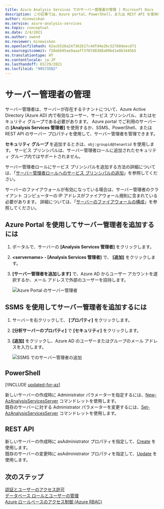 ```yaml
---
title: Azure Analysis Services でのサーバー管理者の管理 | Microsoft Docs
description: この記事では、Azure portal、PowerShell、または REST API を使用し、Azure Analysis Services サーバーのサーバー管理者を管理する方法について説明します。
author: minewiskan
ms.service: azure-analysis-services
ms.topic: conceptual
ms.date: 2/4/2021
ms.author: owend
ms.reviewer: minewiskan
ms.openlocfilehash: 62acb526a247362b17c4dfd4e26c52760deecd71
ms.sourcegitcommit: f28ebb95ae9aaaff3f87d8388a09b41e0b3445b5
ms.translationtype: HT
ms.contentlocale: ja-JP
ms.lasthandoff: 03/29/2021
ms.locfileid: "99573502"
---
```

# <a name="manage-server-administrators"></a>サーバー管理者の管理

サーバー管理者は、サーバーが存在するテナントについて、Azure Active Directory (Azure AD) 内で有効なユーザー、サービス プリンシパル、またはセキュリティ グループである必要があります。 Azure portal でご利用のサーバーの **[Analysis Services 管理者]** を使用するか、SSMS、PowerShell、または REST API のサーバー プロパティを使用して、サーバー管理者を管理できます。 

**セキュリティ グループ** を追加するときは、`obj:groupid@tenantid` を使用します。 サービス プリンシパルは、サーバー管理者ロールに追加されたセキュリティ グループ内ではサポートされません。

サーバー管理者ロールにサービス プリンシパルを追加する方法の詳細については、「[サーバー管理者ロールへのサービス プリンシパルの追加](analysis-services-addservprinc-admins.md)」を参照してください。

サーバーのファイアウォールが有効になっている場合は、サーバー管理者のクライアント コンピューターの IP アドレスがファイアウォール規則に含まれている必要があります。 詳細については、「[サーバーのファイアウォールの構成](analysis-services-qs-firewall.md)」を参照してください。

## <a name="to-add-server-administrators-by-using-azure-portal"></a>Azure Portal を使用してサーバー管理者を追加するには

1. ポータルで、サーバーの **[Analysis Services 管理者]** をクリックします。
2. **\<servername> - [Analysis Services 管理者]** で、 **[追加]** をクリックします。
3. **[サーバー管理者を追加します]** で、Azure AD からユーザー アカウントを選択するか、メール アドレスで外部のユーザーを招待します。

    ![Azure Portal のサーバー管理者](./media/analysis-services-server-admins/aas-manage-users-admins.png)

## <a name="to-add-server-administrators-by-using-ssms"></a>SSMS を使用してサーバー管理者を追加するには

1. サーバーを右クリックして、 **[プロパティ]** をクリックします。
2. **[分析サーバーのプロパティ]** で **[セキュリティ]** をクリックします。
3. **[追加]** をクリックし、Azure AD のユーザーまたはグループのメール アドレスを入力します。
   
    ![SSMS でのサーバー管理者の追加](./media/analysis-services-server-admins/aas-manage-users-ssms.png)

## <a name="powershell"></a>PowerShell

[!INCLUDE [updated-for-az](../../includes/updated-for-az.md)]

新しいサーバーの作成時に Administrator パラメーターを指定するには、[New-AzAnalysisServicesServer](/powershell/module/az.analysisservices/new-azanalysisservicesserver) コマンドレットを使用します。 <br>
既存のサーバーに対する Administrator パラメーターを変更するには、[Set-AzAnalysisServicesServer](/powershell/module/az.analysisservices/set-azanalysisservicesserver) コマンドレットを使用します。

## <a name="rest-api"></a>REST API

新しいサーバーの作成時に asAdministrator プロパティを指定して、[Create](/rest/api/analysisservices/servers/create) を使用します。 <br>
既存のサーバーの変更時に asAdministrator プロパティを指定して、[Update](/rest/api/analysisservices/servers/update) を使用します。 <br>



## <a name="next-steps"></a>次のステップ 

[認証とユーザーのアクセス許可](analysis-services-manage-users.md)  
[データベース ロールとユーザーの管理](analysis-services-database-users.md)  
[Azure ロールベースのアクセス制御 (Azure RBAC)](../role-based-access-control/overview.md)
